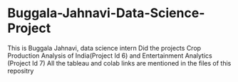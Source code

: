 # Buggala-Jahnavi-Data-Science-Project

This is Buggala Jahnavi, data science intern
Did the projects Crop Production Analysis of India(Project Id 6) and Entertainment Analytics (Project Id 7)
All the tableau and colab links are mentioned in the files of this repositry
